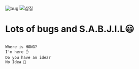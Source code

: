 ![bug](https://user-images.githubusercontent.com/37925591/111727635-988d0d80-88ae-11eb-966c-e75562e6f2e7.gif)
![삽질](https://user-images.githubusercontent.com/37925591/111745317-c3d42480-88cf-11eb-82f7-de1c185a2e86.gif)

# Lots of bugs and S.A.B.J.I.L😃

>

<pre><code>
Where is HONG?
I'm here ✋
Do you have an idea?
No Idea 🤯
<code><pre>
